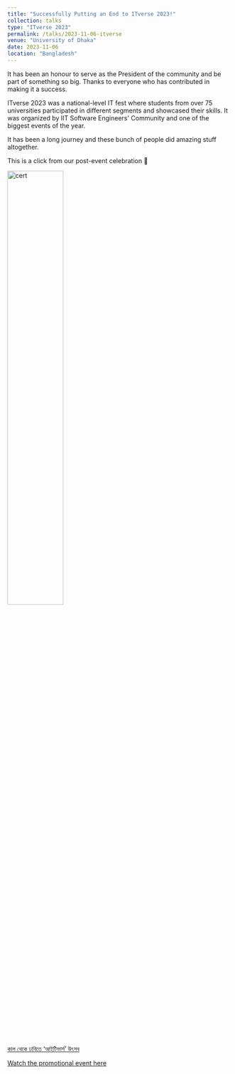 ```yaml
---
title: "Successfully Putting an End to ITverse 2023!"
collection: talks
type: "ITverse 2023"
permalink: /talks/2023-11-06-itverse
venue: "University of Dhaka"
date: 2023-11-06
location: "Bangladesh"
---
```


It has been an honour to serve as the President of the community and be part of something so big. Thanks to everyone who has contributed in making it a success.

ITverse 2023 was a national-level IT fest where students from over 75 universities participated in different segments and showcased their skills. It was organized by IIT Software Engineers' Community and one of the biggest events of the year. 

It has been a long journey and these bunch of people did amazing stuff altogether.

This is a click from our post-event celebration 🎉

<img src="https://saleheenshafiq9.github.io/images/itverse.jpg" alt="cert" style="width: 50%;">


[কাল থেকে ঢাবিতে ‘আইটিভার্স’ উৎসব](https://www.prothomalo.com/technology/1f4n4ep0qu)

[Watch the promotional event here](https://drive.google.com/file/d/1d4nEQgVAV6jJfJbyKxetUZ7Ky-qiP0DK/view?usp=sharing)

